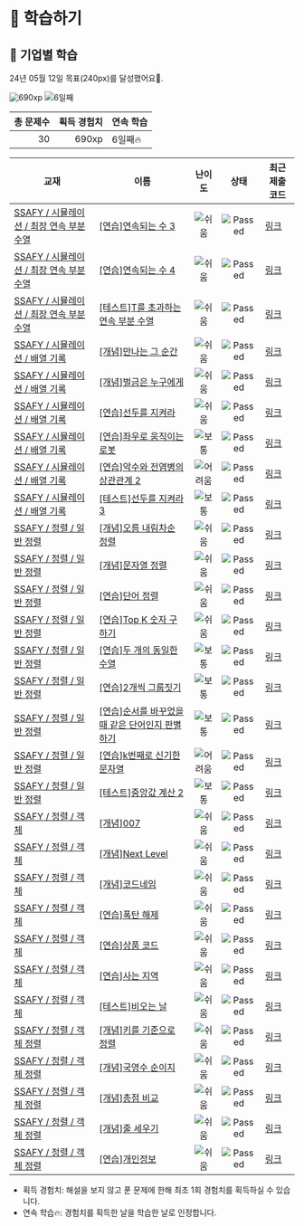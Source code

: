 # 📖 학습하기

## 🚀 기업별 학습
24년 05월 12일 목표(240px)를 달성했어요🥳.

![690xp](https://img.shields.io/badge/EXP-690xp-%235cb85c.svg?for-the-badge)
![6일째](https://img.shields.io/badge/연속학습-6일째-%23E34F26.svg?for-the-badge)

|총 문제수|획득 경험치|연속 학습|
|---:|---:|---|
30|690xp|6일째🔥|

|교재|이름|난이도|상태|최근 제출 코드|
|---|---|:---:|:---:|---|
|[SSAFY / 시뮬레이션 / 최장 연속 부분 수열](https://www.codetree.ai/missions?missionId=20)|[[연습]연속되는 수 3](https://www.codetree.ai/missions/20/problems/continuous-number3)|![쉬움][easy]|![Passed][passed]|[링크](https://github.com/KimSangOuk/codetree-TILs/blob/main/240512/%EC%97%B0%EC%86%8D%EB%90%98%EB%8A%94%20%EC%88%98%203/continuous-number3.py)|
|[SSAFY / 시뮬레이션 / 최장 연속 부분 수열](https://www.codetree.ai/missions?missionId=20)|[[연습]연속되는 수 4](https://www.codetree.ai/missions/20/problems/continuous-number4)|![쉬움][easy]|![Passed][passed]|[링크](https://github.com/KimSangOuk/codetree-TILs/blob/main/240512/%EC%97%B0%EC%86%8D%EB%90%98%EB%8A%94%20%EC%88%98%204/continuous-number4.py)|
|[SSAFY / 시뮬레이션 / 최장 연속 부분 수열](https://www.codetree.ai/missions?missionId=20)|[[테스트]T를 초과하는 연속 부분 수열](https://www.codetree.ai/missions/20/problems/subsequence-above-t)|![쉬움][easy]|![Passed][passed]|[링크](https://github.com/KimSangOuk/codetree-TILs/blob/main/240512/T%EB%A5%BC%20%EC%B4%88%EA%B3%BC%ED%95%98%EB%8A%94%20%EC%97%B0%EC%86%8D%20%EB%B6%80%EB%B6%84%20%EC%88%98%EC%97%B4/subsequence-above-t.py)|
|[SSAFY / 시뮬레이션 / 배열 기록](https://www.codetree.ai/missions?missionId=20)|[[개념]만나는 그 순간](https://www.codetree.ai/missions/20/problems/the-moment-we-meet)|![쉬움][easy]|![Passed][passed]|[링크](https://github.com/KimSangOuk/codetree-TILs/blob/main/240512/%EB%A7%8C%EB%82%98%EB%8A%94%20%EA%B7%B8%20%EC%88%9C%EA%B0%84/the-moment-we-meet.py)|
|[SSAFY / 시뮬레이션 / 배열 기록](https://www.codetree.ai/missions?missionId=20)|[[개념]벌금은 누구에게](https://www.codetree.ai/missions/20/problems/who-will-pay)|![쉬움][easy]|![Passed][passed]|[링크](https://github.com/KimSangOuk/codetree-TILs/blob/main/240512/%EB%B2%8C%EA%B8%88%EC%9D%80%20%EB%88%84%EA%B5%AC%EC%97%90%EA%B2%8C/who-will-pay.py)|
|[SSAFY / 시뮬레이션 / 배열 기록](https://www.codetree.ai/missions?missionId=20)|[[연습]선두를 지켜라](https://www.codetree.ai/missions/20/problems/keep-the-lead)|![쉬움][easy]|![Passed][passed]|[링크](https://github.com/KimSangOuk/codetree-TILs/blob/main/240512/%EC%84%A0%EB%91%90%EB%A5%BC%20%EC%A7%80%EC%BC%9C%EB%9D%BC/keep-the-lead.py)|
|[SSAFY / 시뮬레이션 / 배열 기록](https://www.codetree.ai/missions?missionId=20)|[[연습]좌우로 움직이는 로봇](https://www.codetree.ai/missions/20/problems/robot-moving-from-side-to-side)|![보통][medium]|![Passed][passed]|[링크](https://github.com/KimSangOuk/codetree-TILs/blob/main/240512/%EC%A2%8C%EC%9A%B0%EB%A1%9C%20%EC%9B%80%EC%A7%81%EC%9D%B4%EB%8A%94%20%EB%A1%9C%EB%B4%87/robot-moving-from-side-to-side.py)|
|[SSAFY / 시뮬레이션 / 배열 기록](https://www.codetree.ai/missions?missionId=20)|[[연습]악수와 전염병의 상관관계 2](https://www.codetree.ai/missions/20/problems/correlation-between-shaking-hands-and-infectious-diseases2)|![어려움][hard]|![Passed][passed]|[링크](https://github.com/KimSangOuk/codetree-TILs/blob/main/240512/%EC%95%85%EC%88%98%EC%99%80%20%EC%A0%84%EC%97%BC%EB%B3%91%EC%9D%98%20%EC%83%81%EA%B4%80%EA%B4%80%EA%B3%84%202/correlation-between-shaking-hands-and-infectious-diseases2.py)|
|[SSAFY / 시뮬레이션 / 배열 기록](https://www.codetree.ai/missions?missionId=20)|[[테스트]선두를 지켜라 3](https://www.codetree.ai/missions/20/problems/keep-the-lead-3)|![보통][medium]|![Passed][passed]|[링크](https://github.com/KimSangOuk/codetree-TILs/blob/main/240512/%EC%84%A0%EB%91%90%EB%A5%BC%20%EC%A7%80%EC%BC%9C%EB%9D%BC%203/keep-the-lead-3.py)|
|[SSAFY / 정렬 / 일반 정렬](https://www.codetree.ai/missions?missionId=20)|[[개념]오름 내림차순 정렬](https://www.codetree.ai/missions/20/problems/inc-dec-sorting)|![쉬움][easy]|![Passed][passed]|[링크](https://github.com/KimSangOuk/codetree-TILs/blob/main/240512/%EC%98%A4%EB%A6%84%20%EB%82%B4%EB%A6%BC%EC%B0%A8%EC%88%9C%20%EC%A0%95%EB%A0%AC/inc-dec-sorting.py)|
|[SSAFY / 정렬 / 일반 정렬](https://www.codetree.ai/missions?missionId=20)|[[개념]문자열 정렬](https://www.codetree.ai/missions/20/problems/string-sort)|![쉬움][easy]|![Passed][passed]|[링크](https://github.com/KimSangOuk/codetree-TILs/blob/main/240512/%EB%AC%B8%EC%9E%90%EC%97%B4%20%EC%A0%95%EB%A0%AC/string-sort.py)|
|[SSAFY / 정렬 / 일반 정렬](https://www.codetree.ai/missions?missionId=20)|[[연습]단어 정렬](https://www.codetree.ai/missions/20/problems/sorting-words)|![쉬움][easy]|![Passed][passed]|[링크](https://github.com/KimSangOuk/codetree-TILs/blob/main/240512/%EB%8B%A8%EC%96%B4%20%EC%A0%95%EB%A0%AC/sorting-words.py)|
|[SSAFY / 정렬 / 일반 정렬](https://www.codetree.ai/missions?missionId=20)|[[연습]Top K 숫자 구하기](https://www.codetree.ai/missions/20/problems/kth-number)|![쉬움][easy]|![Passed][passed]|[링크](https://github.com/KimSangOuk/codetree-TILs/blob/main/240512/Top%20K%20%EC%88%AB%EC%9E%90%20%EA%B5%AC%ED%95%98%EA%B8%B0/kth-number.py)|
|[SSAFY / 정렬 / 일반 정렬](https://www.codetree.ai/missions?missionId=20)|[[연습]두 개의 동일한 수열](https://www.codetree.ai/missions/20/problems/two-equal-series)|![보통][medium]|![Passed][passed]|[링크](https://github.com/KimSangOuk/codetree-TILs/blob/main/240512/%EB%91%90%20%EA%B0%9C%EC%9D%98%20%EB%8F%99%EC%9D%BC%ED%95%9C%20%EC%88%98%EC%97%B4/two-equal-series.py)|
|[SSAFY / 정렬 / 일반 정렬](https://www.codetree.ai/missions?missionId=20)|[[연습]2개씩 그룹짓기](https://www.codetree.ai/missions/20/problems/group-of-pairs)|![보통][medium]|![Passed][passed]|[링크](https://github.com/KimSangOuk/codetree-TILs/blob/main/240512/2%EA%B0%9C%EC%94%A9%20%EA%B7%B8%EB%A3%B9%EC%A7%93%EA%B8%B0/group-of-pairs.py)|
|[SSAFY / 정렬 / 일반 정렬](https://www.codetree.ai/missions?missionId=20)|[[연습]순서를 바꾸었을 때 같은 단어인지 판별하기](https://www.codetree.ai/missions/20/problems/determine-same-word)|![보통][medium]|![Passed][passed]|[링크](https://github.com/KimSangOuk/codetree-TILs/blob/main/240512/%EC%88%9C%EC%84%9C%EB%A5%BC%20%EB%B0%94%EA%BE%B8%EC%97%88%EC%9D%84%20%EB%95%8C%20%EA%B0%99%EC%9D%80%20%EB%8B%A8%EC%96%B4%EC%9D%B8%EC%A7%80%20%ED%8C%90%EB%B3%84%ED%95%98%EA%B8%B0/determine-same-word.py)|
|[SSAFY / 정렬 / 일반 정렬](https://www.codetree.ai/missions?missionId=20)|[[연습]k번째로 신기한 문자열](https://www.codetree.ai/missions/20/problems/kth-special-string)|![어려움][hard]|![Passed][passed]|[링크](https://github.com/KimSangOuk/codetree-TILs/blob/main/240512/k%EB%B2%88%EC%A7%B8%EB%A1%9C%20%EC%8B%A0%EA%B8%B0%ED%95%9C%20%EB%AC%B8%EC%9E%90%EC%97%B4/kth-special-string.py)|
|[SSAFY / 정렬 / 일반 정렬](https://www.codetree.ai/missions?missionId=20)|[[테스트]중앙값 계산 2](https://www.codetree.ai/missions/20/problems/get-median-2)|![보통][medium]|![Passed][passed]|[링크](https://github.com/KimSangOuk/codetree-TILs/blob/main/240512/%EC%A4%91%EC%95%99%EA%B0%92%20%EA%B3%84%EC%82%B0%202/get-median-2.py)|
|[SSAFY / 정렬 / 객체](https://www.codetree.ai/missions?missionId=20)|[[개념]007](https://www.codetree.ai/missions/20/problems/007)|![쉬움][easy]|![Passed][passed]|[링크](https://github.com/KimSangOuk/codetree-TILs/blob/main/240512/007/007.py)|
|[SSAFY / 정렬 / 객체](https://www.codetree.ai/missions?missionId=20)|[[개념]Next Level](https://www.codetree.ai/missions/20/problems/next-level)|![쉬움][easy]|![Passed][passed]|[링크](https://github.com/KimSangOuk/codetree-TILs/blob/main/240512/Next%20Level/next-level.py)|
|[SSAFY / 정렬 / 객체](https://www.codetree.ai/missions?missionId=20)|[[개념]코드네임](https://www.codetree.ai/missions/20/problems/code-name)|![쉬움][easy]|![Passed][passed]|[링크](https://github.com/KimSangOuk/codetree-TILs/blob/main/240512/%EC%BD%94%EB%93%9C%EB%84%A4%EC%9E%84/code-name.py)|
|[SSAFY / 정렬 / 객체](https://www.codetree.ai/missions?missionId=20)|[[연습]폭탄 해제](https://www.codetree.ai/missions/20/problems/bomb-removal)|![쉬움][easy]|![Passed][passed]|[링크](https://github.com/KimSangOuk/codetree-TILs/blob/main/240512/%ED%8F%AD%ED%83%84%20%ED%95%B4%EC%A0%9C/bomb-removal.py)|
|[SSAFY / 정렬 / 객체](https://www.codetree.ai/missions?missionId=20)|[[연습]상품 코드](https://www.codetree.ai/missions/20/problems/product-code)|![쉬움][easy]|![Passed][passed]|[링크](https://github.com/KimSangOuk/codetree-TILs/blob/main/240512/%EC%83%81%ED%92%88%20%EC%BD%94%EB%93%9C/product-code.py)|
|[SSAFY / 정렬 / 객체](https://www.codetree.ai/missions?missionId=20)|[[연습]사는 지역](https://www.codetree.ai/missions/20/problems/where-live)|![쉬움][easy]|![Passed][passed]|[링크](https://github.com/KimSangOuk/codetree-TILs/blob/main/240512/%EC%82%AC%EB%8A%94%20%EC%A7%80%EC%97%AD/where-live.py)|
|[SSAFY / 정렬 / 객체](https://www.codetree.ai/missions?missionId=20)|[[테스트]비오는 날](https://www.codetree.ai/missions/20/problems/rainy-day)|![쉬움][easy]|![Passed][passed]|[링크](https://github.com/KimSangOuk/codetree-TILs/blob/main/240512/%EB%B9%84%EC%98%A4%EB%8A%94%20%EB%82%A0/rainy-day.py)|
|[SSAFY / 정렬 / 객체 정렬](https://www.codetree.ai/missions?missionId=20)|[[개념]키를 기준으로 정렬](https://www.codetree.ai/missions/20/problems/sort-by-height)|![쉬움][easy]|![Passed][passed]|[링크](https://github.com/KimSangOuk/codetree-TILs/blob/main/240512/%ED%82%A4%EB%A5%BC%20%EA%B8%B0%EC%A4%80%EC%9C%BC%EB%A1%9C%20%EC%A0%95%EB%A0%AC/sort-by-height.py)|
|[SSAFY / 정렬 / 객체 정렬](https://www.codetree.ai/missions?missionId=20)|[[개념]국영수 순이지](https://www.codetree.ai/missions/20/problems/korean-english-math-order)|![쉬움][easy]|![Passed][passed]|[링크](https://github.com/KimSangOuk/codetree-TILs/blob/main/240512/%EA%B5%AD%EC%98%81%EC%88%98%20%EC%88%9C%EC%9D%B4%EC%A7%80/korean-english-math-order.py)|
|[SSAFY / 정렬 / 객체 정렬](https://www.codetree.ai/missions?missionId=20)|[[개념]총점 비교](https://www.codetree.ai/missions/20/problems/compare-total-points)|![쉬움][easy]|![Passed][passed]|[링크](https://github.com/KimSangOuk/codetree-TILs/blob/main/240512/%EC%B4%9D%EC%A0%90%20%EB%B9%84%EA%B5%90/compare-total-points.py)|
|[SSAFY / 정렬 / 객체 정렬](https://www.codetree.ai/missions?missionId=20)|[[개념]줄 세우기](https://www.codetree.ai/missions/20/problems/line-up-students)|![쉬움][easy]|![Passed][passed]|[링크](https://github.com/KimSangOuk/codetree-TILs/blob/main/240512/%EC%A4%84%20%EC%84%B8%EC%9A%B0%EA%B8%B0/line-up-students.py)|
|[SSAFY / 정렬 / 객체 정렬](https://www.codetree.ai/missions?missionId=20)|[[연습]개인정보](https://www.codetree.ai/missions/20/problems/personal-info)|![쉬움][easy]|![Passed][passed]|[링크](https://github.com/KimSangOuk/codetree-TILs/blob/main/240512/%EA%B0%9C%EC%9D%B8%EC%A0%95%EB%B3%B4/personal-info.py)|


* 획득 경험치: 해설을 보지 않고 푼 문제에 한해 최초 1회 경험치를 획득하실 수 있습니다.
* 연속 학습🔥: 경험치를 획득한 날을 학습한 날로 인정합니다.










[b5]: https://img.shields.io/badge/Bronze_5-%235D3E31.svg
[b4]: https://img.shields.io/badge/Bronze_4-%235D3E31.svg
[b3]: https://img.shields.io/badge/Bronze_3-%235D3E31.svg
[b2]: https://img.shields.io/badge/Bronze_2-%235D3E31.svg
[b1]: https://img.shields.io/badge/Bronze_1-%235D3E31.svg
[s5]: https://img.shields.io/badge/Silver_5-%23394960.svg
[s4]: https://img.shields.io/badge/Silver_4-%23394960.svg
[s3]: https://img.shields.io/badge/Silver_3-%23394960.svg
[s2]: https://img.shields.io/badge/Silver_2-%23394960.svg
[s1]: https://img.shields.io/badge/Silver_1-%23394960.svg
[g5]: https://img.shields.io/badge/Gold_5-%23FFC433.svg
[g4]: https://img.shields.io/badge/Gold_4-%23FFC433.svg
[g3]: https://img.shields.io/badge/Gold_3-%23FFC433.svg
[g2]: https://img.shields.io/badge/Gold_2-%23FFC433.svg
[g1]: https://img.shields.io/badge/Gold_1-%23FFC433.svg
[p5]: https://img.shields.io/badge/Platinum_5-%2376DDD8.svg
[p4]: https://img.shields.io/badge/Platinum_4-%2376DDD8.svg
[p3]: https://img.shields.io/badge/Platinum_3-%2376DDD8.svg
[p2]: https://img.shields.io/badge/Platinum_2-%2376DDD8.svg
[p1]: https://img.shields.io/badge/Platinum_1-%2376DDD8.svg
[passed]: https://img.shields.io/badge/Passed-%23009D27.svg
[failed]: https://img.shields.io/badge/Failed-%23D24D57.svg
[easy]: https://img.shields.io/badge/쉬움-%235cb85c.svg?for-the-badge
[medium]: https://img.shields.io/badge/보통-%23FFC433.svg?for-the-badge
[hard]: https://img.shields.io/badge/어려움-%23D24D57.svg?for-the-badge